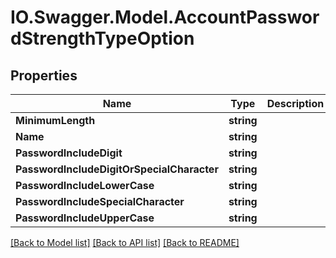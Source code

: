# IO.Swagger.Model.AccountPasswordStrengthTypeOption
## Properties

Name | Type | Description | Notes
------------ | ------------- | ------------- | -------------
**MinimumLength** | **string** |  | [optional] 
**Name** | **string** |  | [optional] 
**PasswordIncludeDigit** | **string** |  | [optional] 
**PasswordIncludeDigitOrSpecialCharacter** | **string** |  | [optional] 
**PasswordIncludeLowerCase** | **string** |  | [optional] 
**PasswordIncludeSpecialCharacter** | **string** |  | [optional] 
**PasswordIncludeUpperCase** | **string** |  | [optional] 

[[Back to Model list]](../README.md#documentation-for-models) [[Back to API list]](../README.md#documentation-for-api-endpoints) [[Back to README]](../README.md)

